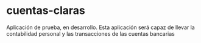 # cuentas-claras
Aplicación de prueba, en desarrollo. Esta aplicación será capaz de llevar la contabilidad personal y las transacciones de las cuentas bancarias
